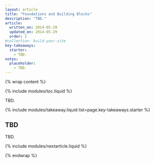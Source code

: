 ```yaml
---
layout: article
title: "Foundations and Building Blocks"
description: "TBD."
article:
  written_on: 2014-05-29
  updated_on: 2014-05-29
  order: 1
#collection: build-your-site
key-takeaways:
  starter:
    - TBD.
notes:
  placeholder:
    - TBD.
---
```

{% wrap content %}

{% include modules/toc.liquid %}

TBD.

{% include modules/takeaway.liquid list=page.key-takeaways.starter %}

## TBD

TBD.

{% include modules/nextarticle.liquid %}

{% endwrap %}

